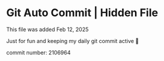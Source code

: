 # Git Auto Commit | Hidden File

This file was added Feb 12, 2025

Just for fun and keeping my daily git commit active 🤪

commit number: 2106964
